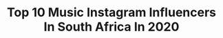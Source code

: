 ---
title: Top 10 Music Instagram Influencers In South Africa In 2020
description: >-
  Find top music Instagram influencers in South Africa in 2020. Most popular hashtags: #sneakers #tgif #belowdeckbravo.
platform: Instagram
hits: 126
text_top: Discover the best Instagram profiles on inBeat.
text_bottom: Our search engine aggregates 126 Instagram influencers like this in South Africa for you to work with.
profiles:
  - username: "kurtapril_"
    fullname: >-
      Kurt April
    bio: >-
      Radio Personality | Musician | DJ/Producer | Sound Engineer |📍Cape Town, South Africa 🇿🇦 ‘Lost Together’ out now! 👇
    location: "South Africa"
    followers: 5197
    engagement: 1929
    commentsToLikes: 0.126993
    id: ck15tn2kqiwar0i19j2jpm4yj
    verified: false
    hashtags: ""
  - username: "iamolakira"
    fullname: >-
      O L A K I R A 😈
    bio: >-
      Let the music speak unimofficial@gmail.com #MaseratiRemix ft Davido OUT NOW 👇🏼
    location: "South Africa"
    followers: 160787
    engagement: 534
    commentsToLikes: 0.029832
    id: ck5bugyt7hrp80i11eqo89gcy
    verified: true
    hashtags: "#inmymaserati, #maseratiremix, #maseratichallenge, #tgif"
  - username: "xavierdragner"
    fullname: >-
      XAVIER DRAGNER
    bio: >-
      ✖️DJ | Producer 🇿🇦 ✖️bookings@xavierdragner.com ✖️NEW MUSIC👇
    location: "South Africa"
    followers: 3026
    engagement: 1258
    commentsToLikes: 0.111855
    id: ck5bzlzoyret10i11y0m8kcla
    verified: false
    hashtags: ""
  - username: "tboydaflame"
    fullname: >-
      Thabo
    bio: >-
      Music Producer of Limpopo Champions League(Album) uBaba kaDuduzane, John Cena & many more Hits | DJ |
    location: "South Africa"
    followers: 12852
    engagement: 1108
    commentsToLikes: 0.048583
    id: ck0w6ux42ae820i19nc5p0u4t
    verified: false
    hashtags: "#moneyheist, #toomuch"
  - username: "jaggerkhalifa"
    fullname: >-
      Jagger Khalifa
    bio: >-
      🌍 Content Creator for Levi ,YDE, Glamour, Vogue and more! 🌏 South African kid with a dream to live to the fullest! ⬇ 🎤New music coming soon 🎼 ⬇
    location: "South Africa"
    followers: 29700
    engagement: 468
    commentsToLikes: 0.015717
    id: ck600u61re9yj0i14cn82j6t3
    verified: false
    hashtags: ""
  - username: "ashleighogle"
    fullname: >-
      Ashleigh Ogle 🦋
    bio: >-
      South African 🦋 Musician | Events & Entertainment 🎭🎬🎤🎥🩰
    location: "South Africa"
    followers: 49381
    engagement: 314
    commentsToLikes: 0.018597
    id: ck5hlmtxlkhpp0i11a0xzymp5
    verified: false
    hashtags: "#position"
  - username: "iamdaskapital"
    fullname: >-
      DAS KAPITAL
    bio: >-
      • musician / dj / designer / v.o. / host of #indaswetrust on @5fm / 🇿🇦 • dj bookings: seb@tenfoldagency.com click here for more everything ↙️
    location: "South Africa"
    followers: 12170
    engagement: 407
    commentsToLikes: 0.050236
    id: ck135v8u63ecx0i19vrf2smig
    verified: false
    hashtags: "#kotd, #vintagestyle, #indaswetrust, #capetown"
  - username: "mathildamennen"
    fullname: >-
      Mathilda Mennen
    bio: >-
      Medical doctor + researcher Musician Morning person 📍Cape Town, SA
    location: "South Africa"
    followers: 9957
    engagement: 800
    commentsToLikes: 0.016147
    id: ckap743rwijt20i78pesresv7
    verified: false
    hashtags: "#sewamask, #savealife, #iprotectyou, #youprotectme"
  - username: "iambriandsp"
    fullname: >-
      B R I A ND ES A I N TP E R N
    bio: >-
      Offical cast of @belowdeckbravo A SAF🇿🇦A traveling the World ~ MusicShare App ~
    location: "South Africa"
    followers: 41647
    engagement: 124
    commentsToLikes: 0.021698
    id: ck6tozkcvgznj0j71n70fwtao
    verified: false
    hashtags: "#music, #bravotv, #tropical, #briandesaintpern"
  - username: "lura_criola"
    fullname: >-
      Lura
    bio: >-
      With more than 20 years of a recognized career and nominated for BBC World Music Awards,Lura is one of the most recognizable african singers.
    location: "South Africa"
    followers: 46089
    engagement: 225
    commentsToLikes: 0.028086
    id: ck5zp9x48s9pp0i14506lbeb4
    verified: true
    hashtags: ""
---